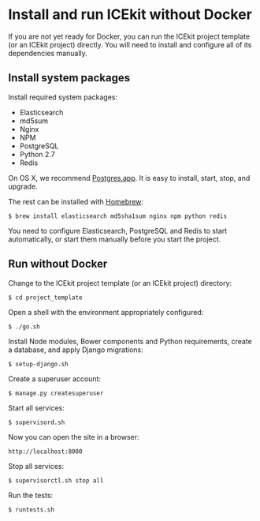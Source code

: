 # Install and run ICEkit without Docker

If you are not yet ready for Docker, you can run the ICEkit project template
(or an ICEkit project) directly. You will need to install and configure all of
its dependencies manually.

## Install system packages

Install required system packages:

  * Elasticsearch
  * md5sum
  * Nginx
  * NPM
  * PostgreSQL
  * Python 2.7
  * Redis

On OS X, we recommend [Postgres.app](http://postgresapp.com/). It is easy to
install, start, stop, and upgrade.

The rest can be installed with [Homebrew](http://brew.sh/):

    $ brew install elasticsearch md5sha1sum nginx npm python redis

You need to configure Elasticsearch, PostgreSQL and Redis to start
automatically, or start them manually before you start the project.

## Run without Docker

Change to the ICEkit project template (or an ICEkit project) directory:

    $ cd project_template

Open a shell with the environment appropriately configured:

    $ ./go.sh

Install Node modules, Bower components and Python requirements, create a
database, and apply Django migrations:

    $ setup-django.sh

Create a superuser account:

    $ manage.py createsuperuser

Start all services:

    $ supervisord.sh

Now you can open the site in a browser:

    http://localhost:8000

Stop all services:

    $ supervisorctl.sh stop all

Run the tests:

    $ runtests.sh
